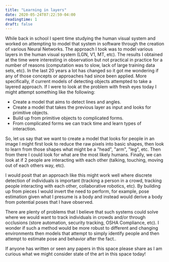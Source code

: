```yaml
---
title: "Learning in layers"
date: 2020-05-24T07:22:59-04:00
readingtime: 1
draft: false
---
```


While back in school I spent time studying the human visual system and worked on attempting to model that system in software through the creation of various Neural Networks.  The approach I took was to model various layers in the human visual system (LGN, V1, MT, etc).  The results I obtained at the time were interesting in observation but not practical in practice for a number of reasons (computation was to slow, lack of large training data sets, etc).  In the last 20 years a lot has changed so it got me wondering if any of those concepts or approaches had since been applied.  More specifically, if current models of detecting objects attempted to take a layered approach.  If I were to look at the problem with fresh eyes today I might attempt something like the following:

* Create a model that aims to detect lines and angles.
* Create a model that takes the previous layer as input and looks for primitive objects.
* Build up from primitive objects to complicated forms.
* From complicated forms we can track time and learn types of interaction.

So, let us say that we want to create a model that looks for people in an image I might first look to reduce the raw pixels into basic shapes, then look to learn from those shapes what might be a "head", "arm", "leg", etc.  Then from there I could look for what are the most likely humans.  Finally, we can look at if 2 people are interacting with each other (talking, touching, moving out of each others way, etc).

I would posit that an approach like this might work well where discrete detection of individuals is important (tracking a person in a crowd, tracking people interacting with each other, collaborative robotics, etc).  By building up from pieces I would invert the need to perform, for example, pose estimation given what I presume is a body and instead would derive a body from potential poses that I have observed.

There are plenty of problems that I believe that such systems could solve where we would want to track individuals in crowds and/or through occlusions (store automation, security tracking, OSHA Compliance, etc).  I wonder if such a method would be more robust to different and changing environments then models that attempt to simply identify people and then attempt to estimate pose and behavior after the fact..

If anyone has written or seen any papers in this space please share as I am curious what we might consider state of the art in this space today!

